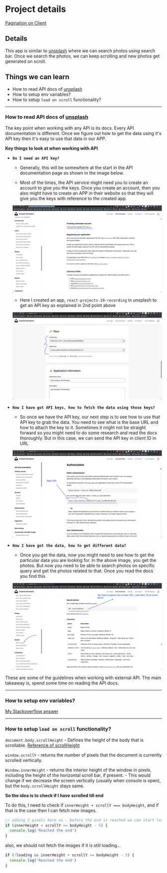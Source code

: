 # Project details

[Pagination on Client](https://18-pagination-on-client.netlify.app/)

## Details

This app is similar to [unsplash](https://unsplash.com/) where we can search photos using search bar. Once we search the photos, we can keep scrolling and new photos get generated on scroll.

## Things we can learn

- How to read API docs of [unsplash](https://unsplash.com/documentation#search-photos)
- How to setup env variables?
- How to setup `load on scroll` functionality?

---

### How to read API docs of [unsplash](https://unsplash.com/documentation#search-photos)

The key point when working with any API is its docs. Every API documentation is different. Once we figure out how to get the data using it's API key then it's easy to use that data in our APP.

**Key things to look at when working with API**

- **`Do I need an API key?`**

  - Generally, this will be somewhere at the start in the API documentation page as shown in the image below.

  - Most of the times, the API service might need you to create an account to give you the keys. Once you create an account, then you also might have to create an APP in their website so that they will give you the keys with reference to the created app.

  ![Developer account](./readmeImages/developer_account.png)

  - Here I created an app, `react-projects-19-recording` in unsplash to get an API key as explained in 2nd point above

  ![API keys](./readmeImages/API_keys.png)

- **`Now I have got API keys, how to fetch the data using those keys?`**

  - So once we have the API key, our next step is to see how to use that API key to grab the data. You need to see what is the base URL and how to attach the key to it. Sometimes it might not be straight forward so you might need to do some research and read the docs thoroughly. But in this case, we can send the API key in client ID in URL

  ![API keys](./readmeImages/photos_endpoint.png)

- **`Now I have got the data, how to get different data?`**

  - Once you get the data, now you might need to see how to get the particular data you are looking for. In the above image, you get the photos. But now you need to be able to search photos on specific query and get the photos related to that. Once you read the docs you find this

  ![API keys](./readmeImages/search_photos_endpoint.png)

These are some of the guidelines when working with external API. The main takeaway is, spend some time on reading the API docs.

---

### How to setup env variables?

[My Stackoverflow answer](https://stackoverflow.com/a/68945430/10824697)

---

### How to setup `load on scroll` functionality?

`document.body.scrollHeight` - Defines the height of the body that is scrollable.
[Reference of scrollHeight](https://www.w3schools.com/jsref/tryit.asp?filename=tryjsref_element_scrollheight)

`window.scrollY` - returns the number of pixels that the document is currently scrolled vertically.

`Window.innerHeight` - returns the interior height of the window in pixels, including the height of the horizontal scroll bar, if present. - This would change if we decrease the screen vertically (usually when console is open), but the `body.scrollHeight` stays same.

**So the idea is to check if I have scrolled till end**

To do this, I need to check if `innerHeight + scrollY === bodyHeight`, and if that is the case then I can fetch new images.

```js
// adding 5 pixels here as - before the end is reached we can start load new images
if (innerHeight + scrollY >= bodyHeight - 5) {
  console.log('Reached the end')
}
```

also, we should not fetch the images if it is still loading...

```js
if (!loading && innerHeight + scrollY >= bodyHeight - 5) {
  console.log('Reached the end')
}
```
